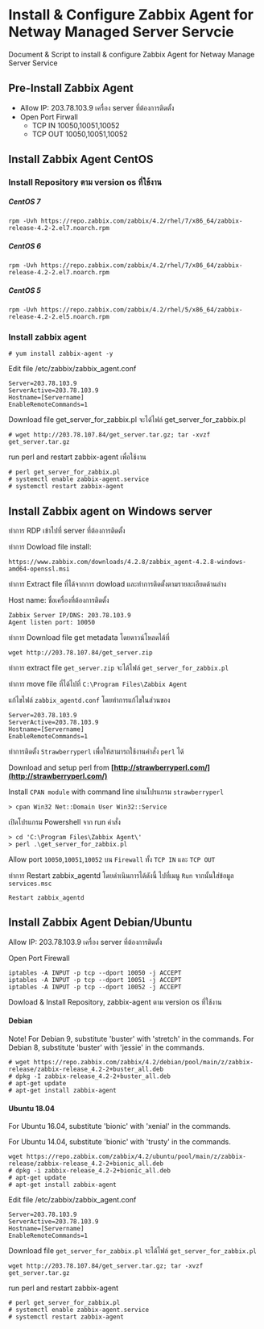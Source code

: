 # Install & Configure Zabbix Agent for Netway Managed Server Servcie 
Document &amp; Script to install &amp; configure Zabbix Agent for Netway Manage Server Service

## Pre-Install Zabbix Agent 
  - Allow IP: 203.78.103.9 เครื่อง server ที่ต้องการติดตั้ง
  - Open Port Firwall 
    - TCP IN 10050,10051,10052 
    - TCP OUT 10050,10051,10052 

## Install Zabbix Agent CentOS 
### Install Repository ตาม version os ที่ใช้งาน
##### CentOS 7
```
rpm -Uvh https://repo.zabbix.com/zabbix/4.2/rhel/7/x86_64/zabbix-release-4.2-2.el7.noarch.rpm 
```
##### CentOS 6 
```
rpm -Uvh https://repo.zabbix.com/zabbix/4.2/rhel/7/x86_64/zabbix-release-4.2-2.el7.noarch.rpm    
```
##### CentOS 5 
```
rpm -Uvh https://repo.zabbix.com/zabbix/4.2/rhel/5/x86_64/zabbix-release-4.2-2.el5.noarch.rpm 
```

### Install zabbix agent 
```
# yum install zabbix-agent -y 
```
Edit file /etc/zabbix/zabbix_agent.conf 
```
Server=203.78.103.9 
ServerActive=203.78.103.9 
Hostname=[Servername] 
EnableRemoteCommands=1 
```
Download file get_server_for_zabbix.pl จะได้ไฟล์ get_server_for_zabbix.pl 
```
# wget http://203.78.107.84/get_server.tar.gz; tar -xvzf get_server.tar.gz 
```
run perl and restart zabbix-agent เพื่อใช้งาน 
```
# perl get_server_for_zabbix.pl 
# systemctl enable zabbix-agent.service 
# systemctl restart zabbix-agent 
```
 
## Install Zabbix agent on Windows server 

ทำการ RDP เข้าไปที่ server ที่ต้องการติดตั้ง 

ทำการ Dowload file install: 
```
https://www.zabbix.com/downloads/4.2.8/zabbix_agent-4.2.8-windows-amd64-openssl.msi 
```
ทำการ Extract file ที่ได้จากการ dowload และทำการติดตั้งตามรายละเอียดด้านล่าง 

Host name: ชื่อเครื่องที่ต้องการติดตั้ง 
```
Zabbix Server IP/DNS: 203.78.103.9 
Agent listen port: 10050 
```
 
ทำการ Download file get metadata โดยดาวน์โหลดได้ที่  
```
wget http://203.78.107.84/get_server.zip 
```
ทำการ extract file `get_server.zip` จะได้ไฟล์ `get_server_for_zabbix.pl `

ทำการ move file ที่ได้ไปที่ `C:\Program Files\Zabbix Agent`

แก้ไขไฟล์ `zabbix_agentd.conf` โดยทำการแก้ไขในส่วนของ  
```
Server=203.78.103.9 
ServerActive=203.78.103.9 
Hostname=[Servername] 
EnableRemoteCommands=1 
```
ทำการติดตั้ง `Strawberryperl` เพื่อให้สามารถใช้งานคำสั่ง `perl` ได้ 

Download and setup perl from __[http://strawberryperl.com/](http://strawberryperl.com/)__

Install `CPAN module` with command line ผ่านโปรแกรม `strawberryperl`
```
> cpan Win32 Net::Domain User Win32::Service 
```

เปิดโปรแกรม Powershell จาก run คำสั่ง 
```
> cd 'C:\Program Files\Zabbix Agent\' 
> perl .\get_server_for_zabbix.pl 
```
 
Allow port `10050`,`10051`,`10052` บน `Firewall` ทั้ง `TCP IN` และ `TCP OUT` 

ทำการ Restart zabbix_agentd โดยดำเนินการได้ดังนี้ 
ไปที่เมนู `Run` จากนั้นใส่ข้อมูล `services.msc`
```
Restart zabbix_agentd 
```
 

## Install Zabbix Agent Debian/Ubuntu 

Allow IP: 203.78.103.9 เครื่อง server ที่ต้องการติดตั้ง 

Open Port Firewall 
```
iptables -A INPUT -p tcp --dport 10050 -j ACCEPT 
iptables -A INPUT -p tcp --dport 10051 -j ACCEPT 
iptables -A INPUT -p tcp --dport 10052 -j ACCEPT 
```
Dowload & Install Repository, zabbix-agent ตาม version os ที่ใช้งาน 

#### Debian  
Note! For Debian 9, substitute 'buster' with 'stretch' in the commands. For Debian 8, substitute 'buster' with 'jessie' in the commands. 
```
# wget https://repo.zabbix.com/zabbix/4.2/debian/pool/main/z/zabbix-release/zabbix-release_4.2-2+buster_all.deb 
# dpkg -I zabbix-release_4.2-2+buster_all.deb 
# apt-get update 
# apt-get install zabbix-agent 
```

#### Ubuntu 18.04 
For Ubuntu 16.04, substitute 'bionic' with 'xenial' in the commands. 

For Ubuntu 14.04, substitute 'bionic' with 'trusty' in the commands. 
```
wget https://repo.zabbix.com/zabbix/4.2/ubuntu/pool/main/z/zabbix-release/zabbix-release_4.2-2+bionic_all.deb 
# dpkg -i zabbix-release_4.2-2+bionic_all.deb 
# apt-get update 
# apt-get install zabbix-agent 
```

Edit file /etc/zabbix/zabbix_agent.conf 
```
Server=203.78.103.9 
ServerActive=203.78.103.9 
Hostname=[Servername] 
EnableRemoteCommands=1 
```
Download file `get_server_for_zabbix.pl` จะได้ไฟล์ `get_server_for_zabbix.pl` 
```
wget http://203.78.107.84/get_server.tar.gz; tar -xvzf get_server.tar.gz 
```
run perl and restart zabbix-agent 
```
# perl get_server_for_zabbix.pl 
# systemctl enable zabbix-agent.service 
# systemctl restart zabbix-agent 
```
